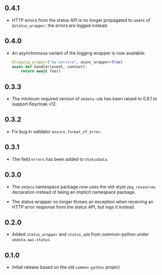 ## 0.4.1

* HTTP errors from the status API is no longer propagated to users of
  `@status_wrapper`; the errors are logged instead.

## 0.4.0

* An asynchronous variant of the logging wrapper is now available:

  ```python
  @logging_wrapper("my-service", async_wrapper=True)
  async def handler(event, context):
      return await foo()
  ```

## 0.3.3

* The minimum required version of `okdata-sdk` has been raised to 0.8.1 to
  support Keycloak v12.

## 0.3.2

* Fix bug in validator `ensure_format_of_error`.

## 0.3.1

* The field `errors` has been added to `StatusData`.

## 0.3.0

* The `okdata` namespace package now uses the old-style `pkg_resources`
  declaration instead of being an implicit namespace package.

* The status wrapper no longer throws an exception when receiving an HTTP error
  response from the status API, but logs it instead.

## 0.2.0

* Added `status_wrapper` and `status_add` from common-python under
  `okdata.aws.status`.

## 0.1.0

* Initial release based on the old `common-python` project.
